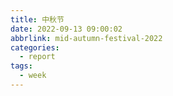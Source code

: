 ```yaml
---
title: 中秋节
date: 2022-09-13 09:00:02
abbrlink: mid-autumn-festival-2022
categories:
  - report
tags:
  - week
---
```

